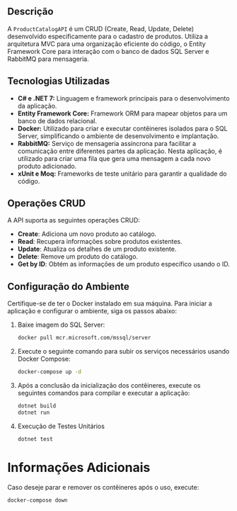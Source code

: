 ## Descrição

A `ProductCatalogAPI` é um CRUD (Create, Read, Update, Delete) desenvolvido especificamente para o cadastro de produtos. Utiliza a arquitetura MVC para uma organização eficiente do código, o Entity Framework Core para interação com o banco de dados SQL Server e RabbitMQ para mensageria.


## Tecnologias Utilizadas

- **C# e .NET 7:** Linguagem e framework principais para o desenvolvimento da aplicação.
- **Entity Framework Core:** Framework ORM para mapear objetos para um banco de dados relacional.
- **Docker:** Utilizado para criar e executar contêineres isolados para o SQL Server, simplificando o ambiente de desenvolvimento e implantação.
- **RabbitMQ:** Serviço de mensageria assíncrona para facilitar a comunicação entre diferentes partes da aplicação. Nesta aplicação, é utilizado para criar uma fila que gera uma mensagem a cada novo produto adicionado.
- **xUnit e Moq:** Frameworks de teste unitário para garantir a qualidade do código.

## Operações CRUD

A API suporta as seguintes operações CRUD:

- **Create**: Adiciona um novo produto ao catálogo.
- **Read**: Recupera informações sobre produtos existentes.
- **Update**: Atualiza os detalhes de um produto existente.
- **Delete**: Remove um produto do catálogo.
-  **Get by ID**: Obtém as informações de um produto específico usando o ID.

## Configuração do Ambiente

Certifique-se de ter o Docker instalado em sua máquina. Para iniciar a aplicação e configurar o ambiente, siga os passos abaixo:

1. Baixe imagem do SQL Server:

   ```bash
   docker pull mcr.microsoft.com/mssql/server
   
2. Execute o seguinte comando para subir os serviços necessários usando Docker Compose:

   ```bash
   docker-compose up -d
   
3. Após a conclusão da inicialização dos contêineres, execute os seguintes comandos para compilar e executar a aplicação:

   ```bash
   dotnet build
   dotnet run 

4. Execução de Testes Unitários

   ```bash
   dotnet test

# Informações Adicionais

Caso deseje parar e remover os contêineres após o uso, execute:

 ```bash
 docker-compose down

